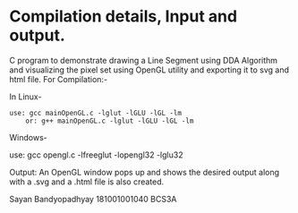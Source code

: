 # Compilation details, Input and output.

C program to demonstrate drawing a Line Segment using DDA Algorithm and visualizing the pixel set using OpenGL utility and exporting it to svg and html file.
For Compilation:-

In Linux-       

	use: gcc mainOpenGL.c -lglut -lGLU -lGL -lm
      	or: g++ mainOpenGL.c -lglut -lGLU -lGL -lm

Windows-

use: gcc opengl.c -lfreeglut -lopengl32 -lglu32

Output:
An OpenGL window pops up and shows the desired output along with a .svg and a .html file is also created.

Sayan Bandyopadhyay
181001001040
BCS3A
